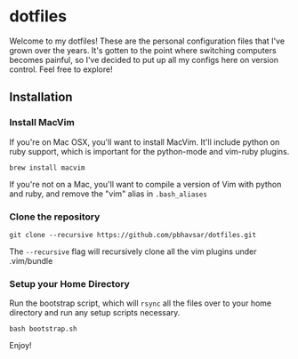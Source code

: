 dotfiles
========
Welcome to my dotfiles! These are the personal configuration files that I've grown over the years. It's gotten to the point where switching computers becomes painful, so I've decided to put up all my configs here on version control. Feel free to explore!

Installation
------------
### Install MacVim
If you're on Mac OSX, you'll want to install MacVim. It'll include python on ruby support, which is important for the python-mode and vim-ruby plugins. 

    brew install macvim
    
If you're not on a Mac, you'll want to compile a version of Vim with python and ruby, and remove the "vim" alias in ``.bash_aliases``
    
### Clone the repository

    git clone --recursive https://github.com/pbhavsar/dotfiles.git
The ``--recursive`` flag will recursively clone all the vim plugins under .vim/bundle

### Setup your Home Directory
Run the bootstrap script, which will ``rsync`` all the files over to your home directory and run any setup scripts necessary.

    bash bootstrap.sh

Enjoy!
